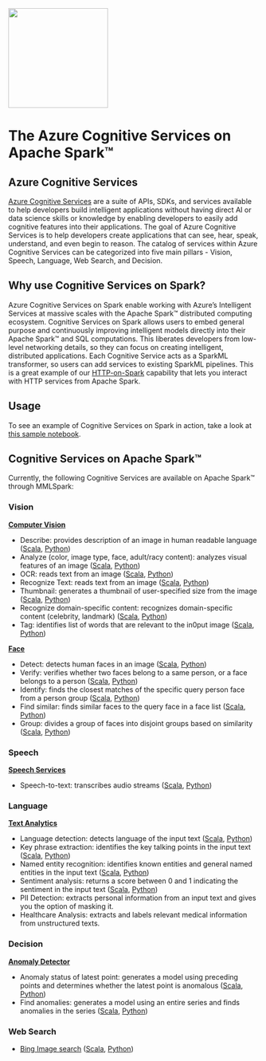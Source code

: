 <img width="200"  src="https://mmlspark.blob.core.windows.net/graphics/Readme/cog_services_on_spark_2.svg">

# The Azure Cognitive Services on Apache Spark™

## Azure Cognitive Services
[Azure Cognitive Services](https://azure.microsoft.com/en-us/services/cognitive-services/) are a suite of APIs, SDKs, and services available to help developers build intelligent applications without having direct AI or data science skills or knowledge by enabling developers to easily add cognitive features into their applications. The goal of Azure Cognitive Services is to help developers create applications that can see, hear, speak, understand, and even begin to reason. The catalog of services within Azure Cognitive Services can be categorized into five main pillars - Vision, Speech, Language, Web Search, and Decision.

## Why use Cognitive Services on Spark?
Azure Cognitive Services on Spark enable working with Azure’s Intelligent Services at massive scales with the Apache Spark™ distributed computing ecosystem. Cognitive Services on Spark allows users to embed general purpose and continuously improving intelligent models directly into their Apache Spark™ and SQL computations. This liberates developers from low-level networking details, so they can focus on creating intelligent, distributed applications. Each Cognitive Service acts as a SparkML transformer, so users can add services to existing SparkML pipelines. This is a great example of our [HTTP-on-Spark](http.md) capability that lets you interact with HTTP services from Apache Spark.

## Usage
To see an example of Cognitive Services on Spark in action, take a look at [this sample notebook](../notebooks/CognitiveServices%20-%20Celebrity%20Quote%20Analysis.ipynb).

## Cognitive Services on Apache Spark™
Currently, the following Cognitive Services are available on Apache Spark™ through MMLSpark:
### Vision
[**Computer Vision**](https://azure.microsoft.com/en-us/services/cognitive-services/computer-vision/)
- Describe: provides description of an image in human readable language ([Scala](https://mmlspark.blob.core.windows.net/docs/1.0.0-rc3/scala/com/microsoft/ml/spark/cognitive/DescribeImage.html), [Python](https://mmlspark.blob.core.windows.net/docs/1.0.0-rc3/pyspark/mmlspark.cognitive.html#module-mmlspark.cognitive.DescribeImage))
- Analyze (color, image type, face, adult/racy content): analyzes visual features of an image ([Scala](https://mmlspark.blob.core.windows.net/docs/1.0.0-rc3/scala/com/microsoft/ml/spark/cognitive/AnalyzeImage.html), [Python](https://mmlspark.blob.core.windows.net/docs/1.0.0-rc3/pyspark/mmlspark.cognitive.html#module-mmlspark.cognitive.AnalyzeImage))
- OCR: reads text from an image ([Scala](https://mmlspark.blob.core.windows.net/docs/1.0.0-rc3/scala/com/microsoft/ml/spark/cognitive/OCR.html), [Python](https://mmlspark.blob.core.windows.net/docs/1.0.0-rc3/pyspark/mmlspark.cognitive.html#module-mmlspark.cognitive.OCR))
- Recognize Text: reads text from an image ([Scala](https://mmlspark.blob.core.windows.net/docs/1.0.0-rc3/scala/com/microsoft/ml/spark/cognitive/RecognizeText.html), [Python](https://mmlspark.blob.core.windows.net/docs/1.0.0-rc3/pyspark/mmlspark.cognitive.html#module-mmlspark.cognitive.RecognizeText))
- Thumbnail: generates a thumbnail of user-specified size from the image ([Scala](https://mmlspark.blob.core.windows.net/docs/1.0.0-rc3/scala/com/microsoft/ml/spark/cognitive/GenerateThumbnails.html), [Python](https://mmlspark.blob.core.windows.net/docs/1.0.0-rc3/pyspark/mmlspark.cognitive.html#module-mmlspark.cognitive.GenerateThumbnails))
- Recognize domain-specific content: recognizes domain-specific content (celebrity, landmark) ([Scala](https://mmlspark.blob.core.windows.net/docs/1.0.0-rc3/scala/com/microsoft/ml/spark/cognitive/RecognizeDomainSpecificContent.html), [Python](https://mmlspark.blob.core.windows.net/docs/1.0.0-rc3/pyspark/mmlspark.cognitive.html#module-mmlspark.cognitive.RecognizeDomainSpecificContent))
- Tag: identifies list of words that are relevant to the in0put image ([Scala](https://mmlspark.blob.core.windows.net/docs/1.0.0-rc3/scala/com/microsoft/ml/spark/cognitive/TagImage.html), [Python](https://mmlspark.blob.core.windows.net/docs/1.0.0-rc3/pyspark/mmlspark.cognitive.html#module-mmlspark.cognitive.TagImage))

[**Face**](https://azure.microsoft.com/en-us/services/cognitive-services/face/)
- Detect: detects human faces in an image ([Scala](https://mmlspark.blob.core.windows.net/docs/1.0.0-rc3/scala/com/microsoft/ml/spark/cognitive/DetectFace.html), [Python](https://mmlspark.blob.core.windows.net/docs/1.0.0-rc3/pyspark/mmlspark.cognitive.html#module-mmlspark.cognitive.DetectFace))
- Verify: verifies whether two faces belong to a same person, or a face belongs to a person ([Scala](https://mmlspark.blob.core.windows.net/docs/1.0.0-rc3/scala/com/microsoft/ml/spark/cognitive/VerifyFaces.html), [Python](https://mmlspark.blob.core.windows.net/docs/1.0.0-rc3/pyspark/mmlspark.cognitive.html#module-mmlspark.cognitive.VerifyFaces))
- Identify: finds the closest matches of the specific query person face from a person group ([Scala](https://mmlspark.blob.core.windows.net/docs/1.0.0-rc3/scala/com/microsoft/ml/spark/cognitive/IdentifyFaces.html), [Python](https://mmlspark.blob.core.windows.net/docs/1.0.0-rc3/pyspark/mmlspark.cognitive.html#module-mmlspark.cognitive.IdentifyFaces))
- Find similar: finds similar faces to the query face in a face list ([Scala](https://mmlspark.blob.core.windows.net/docs/1.0.0-rc3/scala/com/microsoft/ml/spark/cognitive/FindSimilarFace.html), [Python](https://mmlspark.blob.core.windows.net/docs/1.0.0-rc3/pyspark/mmlspark.cognitive.html#module-mmlspark.cognitive.FindSimilarFace))
- Group: divides a group of faces into disjoint groups based on similarity ([Scala](https://mmlspark.blob.core.windows.net/docs/1.0.0-rc3/scala/com/microsoft/ml/spark/cognitive/GroupFaces.html), [Python](https://mmlspark.blob.core.windows.net/docs/1.0.0-rc3/pyspark/mmlspark.cognitive.html#module-mmlspark.cognitive.GroupFaces))

### Speech
[**Speech Services**](https://azure.microsoft.com/en-us/services/cognitive-services/speech-services/)
- Speech-to-text: transcribes audio streams ([Scala](https://mmlspark.blob.core.windows.net/docs/1.0.0-rc3/scala/com/microsoft/ml/spark/cognitive/SpeechToText.html), [Python](https://mmlspark.blob.core.windows.net/docs/1.0.0-rc3/pyspark/mmlspark.cognitive.html#module-mmlspark.cognitive.SpeechToText))

### Language
[**Text Analytics**](https://azure.microsoft.com/en-us/services/cognitive-services/text-analytics/)
- Language detection: detects language of the input text ([Scala](https://mmlspark.blob.core.windows.net/docs/1.0.0-rc3/scala/com/microsoft/ml/spark/cognitive/LanguageDetector.html), [Python](https://mmlspark.blob.core.windows.net/docs/1.0.0-rc3/pyspark/mmlspark.cognitive.html#module-mmlspark.cognitive.LanguageDetector))
- Key phrase extraction: identifies the key talking points in the input text ([Scala](https://mmlspark.blob.core.windows.net/docs/1.0.0-rc3/scala/com/microsoft/ml/spark/cognitive/KeyPhraseExtractor.html), [Python](https://mmlspark.blob.core.windows.net/docs/1.0.0-rc3/pyspark/mmlspark.cognitive.html#module-mmlspark.cognitive.KeyPhraseExtractor))
- Named entity recognition: identifies known entities and general named entities in the input text ([Scala](https://mmlspark.blob.core.windows.net/docs/1.0.0-rc3/scala/com/microsoft/ml/spark/cognitive/NER.html), [Python](https://mmlspark.blob.core.windows.net/docs/1.0.0-rc3/pyspark/mmlspark.cognitive.html#module-mmlspark.cognitive.NER))
- Sentiment analysis: returns a score between 0 and 1 indicating the sentiment in the input text ([Scala](https://mmlspark.blob.core.windows.net/docs/1.0.0-rc3/scala/com/microsoft/ml/spark/cognitive/TextSentiment.html), [Python](https://mmlspark.blob.core.windows.net/docs/1.0.0-rc3/pyspark/mmlspark.cognitive.html#module-mmlspark.cognitive.TextSentiment))
- PII Detection: extracts personal information from an input text and gives you the option of masking it.
- Healthcare Analysis: extracts and labels relevant medical information from unstructured texts.
### Decision
[**Anomaly Detector**](https://azure.microsoft.com/en-us/services/cognitive-services/anomaly-detector/)
- Anomaly status of latest point: generates a model using preceding points and determines whether the latest point is anomalous ([Scala](https://mmlspark.blob.core.windows.net/docs/1.0.0-rc3/scala/com/microsoft/ml/spark/cognitive/DetectLastAnomaly.html), [Python](https://mmlspark.blob.core.windows.net/docs/1.0.0-rc3/pyspark/mmlspark.cognitive.html#module-mmlspark.cognitive.DetectLastAnomaly))
- Find anomalies: generates a model using an entire series and finds anomalies in the series ([Scala](https://mmlspark.blob.core.windows.net/docs/1.0.0-rc3/scala/com/microsoft/ml/spark/cognitive/DetectAnomalies.html), [Python](https://mmlspark.blob.core.windows.net/docs/1.0.0-rc3/pyspark/mmlspark.cognitive.html#module-mmlspark.cognitive.DetectAnomalies))

### Web Search
- [Bing Image search](https://azure.microsoft.com/en-us/services/cognitive-services/bing-image-search-api/) ([Scala](https://mmlspark.blob.core.windows.net/docs/1.0.0-rc3/scala/com/microsoft/ml/spark/cognitive/BingImageSearch.html), [Python](https://mmlspark.blob.core.windows.net/docs/1.0.0-rc3/pyspark/mmlspark.cognitive.html#module-mmlspark.cognitive.BingImageSearch))

